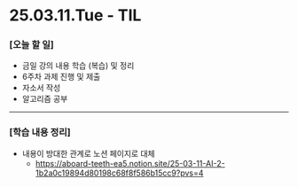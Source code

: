 # 25.03.11.Tue - TIL

### [오늘 할 일]

- 금일 강의 내용 학습 (복습) 및 정리
- 6주차 과제 진행 및 제출
- 자소서 작성
- 알고리즘 공부

---

### [학습 내용 정리]

- 내용이 방대한 관계로 노션 페이지로 대체
     - https://aboard-teeth-ea5.notion.site/25-03-11-AI-2-1b2a0c19894d80198c68f8f586b15cc9?pvs=4
